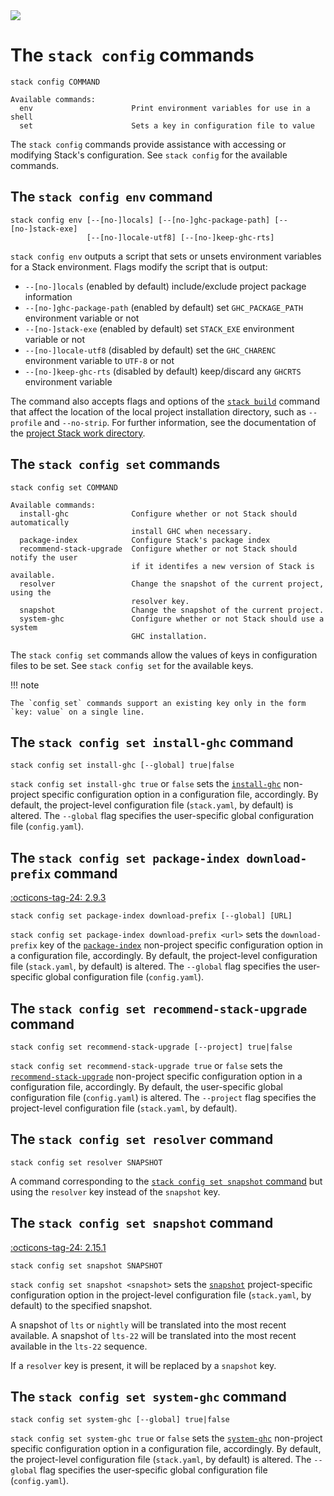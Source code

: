 <div class="hidden-warning"><a href="https://docs.haskellstack.org/"><img src="https://cdn.jsdelivr.net/gh/commercialhaskell/stack/doc/img/hidden-warning.svg"></a></div>

# The `stack config` commands

~~~text
stack config COMMAND

Available commands:
  env                      Print environment variables for use in a shell
  set                      Sets a key in configuration file to value
~~~

The `stack config` commands provide assistance with accessing or modifying
Stack's configuration. See `stack config` for the available commands.

## The `stack config env` command

~~~text
stack config env [--[no-]locals] [--[no-]ghc-package-path] [--[no-]stack-exe]
                 [--[no-]locale-utf8] [--[no-]keep-ghc-rts]
~~~

`stack config env` outputs a script that sets or unsets environment variables
for a Stack environment. Flags modify the script that is output:

* `--[no-]locals` (enabled by default) include/exclude project package
  information
* `--[no-]ghc-package-path` (enabled by default) set `GHC_PACKAGE_PATH`
  environment variable or not
* `--[no-]stack-exe` (enabled by default) set `STACK_EXE` environment variable
  or not
* `--[no-]locale-utf8` (disabled by default) set the `GHC_CHARENC`
  environment variable to `UTF-8` or not
* `--[no-]keep-ghc-rts` (disabled by default) keep/discard any `GHCRTS`
  environment variable

The command also accepts flags and options of the
[`stack build`](build_command.md#flags-affecting-ghcs-behaviour) command that
affect the location of the local project installation directory, such as
`--profile` and `--no-strip`. For further information, see the documentation of
the [project Stack work directory](../topics/stack_work.md).

## The `stack config set` commands

~~~text
stack config set COMMAND

Available commands:
  install-ghc              Configure whether or not Stack should automatically
                           install GHC when necessary.
  package-index            Configure Stack's package index
  recommend-stack-upgrade  Configure whether or not Stack should notify the user
                           if it identifes a new version of Stack is available.
  resolver                 Change the snapshot of the current project, using the
                           resolver key.
  snapshot                 Change the snapshot of the current project.
  system-ghc               Configure whether or not Stack should use a system
                           GHC installation.
~~~

The `stack config set` commands allow the values of keys in configuration files
to be set. See `stack config set` for the available keys.

!!! note

    The `config set` commands support an existing key only in the form
    `key: value` on a single line.

## The `stack config set install-ghc` command

~~~text
stack config set install-ghc [--global] true|false
~~~

`stack config set install-ghc true` or `false` sets the
[`install-ghc`](../configure/yaml/non-project.md#install-ghc) non-project
specific configuration option in a configuration file, accordingly. By default,
the project-level configuration file (`stack.yaml`, by default) is altered. The
`--global` flag specifies the user-specific global configuration file
(`config.yaml`).

## The `stack config set package-index download-prefix` command

[:octicons-tag-24: 2.9.3](https://github.com/commercialhaskell/stack/releases/tag/v2.9.3)

~~~text
stack config set package-index download-prefix [--global] [URL]
~~~

`stack config set package-index download-prefix <url>` sets the
`download-prefix` key of the
[`package-index`](../configure/yaml/non-project.md#package-index) non-project
specific configuration option in a configuration file, accordingly. By default,
the project-level configuration file (`stack.yaml`, by default) is  altered. The
`--global` flag specifies the user-specific global configuration  file
(`config.yaml`).

## The `stack config set recommend-stack-upgrade` command

~~~text
stack config set recommend-stack-upgrade [--project] true|false
~~~

`stack config set recommend-stack-upgrade true` or `false` sets the
[`recommend-stack-upgrade`](../configure/yaml/non-project.md#recommend-stack-upgrade)
non-project specific configuration option in a configuration file, accordingly.
By default, the user-specific global configuration file (`config.yaml`) is
altered. The `--project` flag specifies the project-level configuration file
(`stack.yaml`, by default).

## The `stack config set resolver` command

~~~text
stack config set resolver SNAPSHOT
~~~

A command corresponding to the
[`stack config set snapshot` command](#the-stack-config-set-snapshot-command)
but using the `resolver` key instead of the `snapshot` key.

## The `stack config set snapshot` command

[:octicons-tag-24: 2.15.1](https://github.com/commercialhaskell/stack/releases/tag/v2.15.1)

~~~text
stack config set snapshot SNAPSHOT
~~~

`stack config set snapshot <snapshot>` sets the
[`snapshot`](../configure/yaml/project.md#snapshot) project-specific
configuration option in the project-level configuration file (`stack.yaml`, by
default) to the specified snapshot.

A snapshot of `lts` or `nightly` will be translated into the most recent
available. A snapshot of `lts-22` will be translated into the most recent
available in the `lts-22` sequence.

If a `resolver` key is present, it will be replaced by a `snapshot` key.

## The `stack config set system-ghc` command

~~~text
stack config set system-ghc [--global] true|false
~~~

`stack config set system-ghc true` or `false` sets the
[`system-ghc`](../configure/yaml/non-project.md#system-ghc) non-project
specific configuration option in a configuration file, accordingly. By default,
the project-level configuration file (`stack.yaml`, by default) is altered. The
`--global` flag specifies the user-specific global configuration file
(`config.yaml`).
